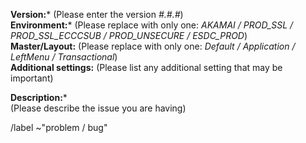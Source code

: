 **Version:***  (Please enter the version *#.#.#*)  
**Environment:***  (Please replace with only one: *AKAMAI / PROD_SSL / PROD_SSL_ECCCSUB / PROD_UNSECURE / ESDC_PROD*)  
**Master/Layout:**  (Please replace with only one: *Default / Application / LeftMenu / Transactional*)    
**Additional settings:**  (Please list any additional setting that may be important)

**Description:***  
(Please describe the issue you are having)

/label ~"problem / bug"